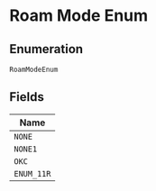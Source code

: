 
# Roam Mode Enum

## Enumeration

`RoamModeEnum`

## Fields

| Name |
|  --- |
| `NONE` |
| `NONE1` |
| `OKC` |
| `ENUM_11R` |

